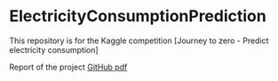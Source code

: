 # ElectricityConsumptionPrediction
This repository is for the Kaggle competition [Journey to zero - Predict electricity consumption]

Report of the project
<a href="https://github.com/TKunnapuu/ElectricityConsumptionPrediction/blob/main/D13_report.pdf">GitHub pdf </a>

